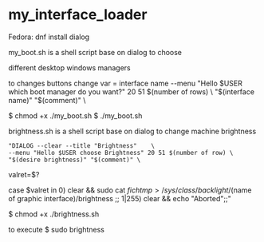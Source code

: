 # my_interface_loader

Fedora:   dnf install dialog

my_boot.sh is a shell script base on dialog to choose

different desktop windows managers

to changes buttons change var = interface name
  --menu "Hello $USER which boot manager do you want?" 20 51 $(number of rows) \
      "$(interface name)" "$(comment)" \

 $ chmod +x ./my_boot.sh
 $ ./my_boot.sh

brightness.sh is a shell script base on dialog to change
    machine brightness
    
    "DIALOG --clear --title "Brightness"	\
	--menu "Hello $USER choose Brightness" 20 51 $(number of row) \
	"$(desire brightness)" "$(comment)" \
valret=$?

case $valret in
	0) clear && sudo cat $fichtmp > /sys/class/backlight/$(name of graphic interface)/brightness ;;
	1|255) clear && echo "Aborted";;"
  
 $ chmod +x ./brightness.sh

to execute $ sudo brightness


  

